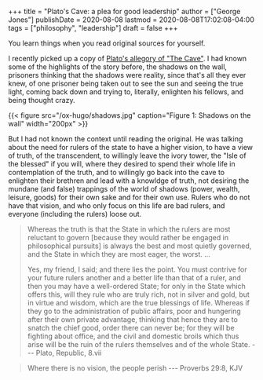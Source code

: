 +++
title = "Plato's Cave: a plea for good leadership"
author = ["George Jones"]
publishDate = 2020-08-08
lastmod = 2020-08-08T17:02:08-04:00
tags = ["philosophy", "leadership"]
draft = false
+++

You learn things when you read original sources for yourself.

I recently picked up a copy of [Plato's allegory of "The Cave"](http://classics.mit.edu/Plato/republic.8.vii.html).  I had
known some of the highlights of the story before, the shadows on the
wall, prisoners thinking that the shadows were reality, since that's
all they ever knew, of one prisoner being taken out to see the sun and
seeing the true light, coming back down and trying to, literally,
enlighten his fellows, and being thought crazy.

<a id="orgc771431"></a>

{{< figure src="/ox-hugo/shadows.jpg" caption="Figure 1: Shadows on the wall" width="200px" >}}

<!--more-->

But I had not known the context until reading the original.  He was
talking about the need for rulers of the state to have a higher
vision, to have a view of truth, of the transcendent, to willingly
leave the ivory tower, the "Isle of the blessed" if you will, where
they desired to spend their whole life in contemplation of the truth,
and to willingly go back into the cave to enlighten their brethren and
lead with a knowldge of truth, not desiring the mundane (and false)
trappings of the world of shadows (power, wealth, leisure, goods) for
their own sake and for their own use.  Rulers who do not have that
vision, and who only focus on this life are bad rulers, and everyone
(including the rulers) loose out.

> Whereas the truth is that the State in which the rulers are most
> reluctant to govern [because they would rather be engaged in
> philosophical pursuits] is always the best and most quietly governed,
> and the State in which they are most eager, the worst.
> ...
>
> Yes, my friend, I said; and there lies the point. You must contrive
> for your future rulers another and a better life than that of a ruler,
> and then you may have a well-ordered State; for only in the State
> which offers this, will they rule who are truly rich, not in silver
> and gold, but in virtue and wisdom, which are the true blessings of
> life. Whereas if they go to the administration of public affairs, poor
> and hungering after their own private advantage, thinking that hence
> they are to snatch the chief good, order there can never be; for they
> will be fighting about office, and the civil and domestic broils which
> thus arise will be the ruin of the rulers themselves and of the whole
> State.  --- Plato, Republic, 8.vii

<!--quoteend-->

> Where there is no vision, the people perish
> --- Proverbs 29:8, KJV
